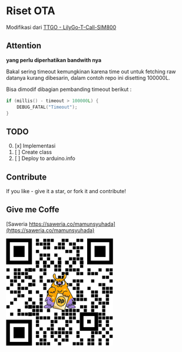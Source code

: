 # Riset OTA

Modifikasi dari [TTGO - LilyGo-T-Call-SIM800](https://github.com/Xinyuan-LilyGO/LilyGo-T-Call-SIM800/tree/master/examples/Arduino_GSM_OTA)
## Attention

**yang perlu diperhatikan bandwith nya**

Bakal sering timeout kemungkinan karena time out untuk fetching raw datanya kurang dibesarin, dalam contoh repo ini disetting 100000L.

Bisa dimodif dibagian pembanding timeout berikut :

```cpp
if (millis() - timeout > 100000L) {
    DEBUG_FATAL("Timeout");
}
```

## TODO

0. [x] Implementasi 
0. [ ] Create class
0. [ ] Deploy to arduino.info

## Contribute

If you like - give it a star, or fork it and contribute!

## Give me Coffe 

[Saweria https://saweria.co/mamunsyuhada](https://saweria.co/mamunsyuhada)

[![Saweria](docs/qrsaweria.png)](https://saweria.co/mamunsyuhada)

